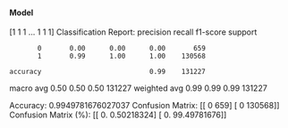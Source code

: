 #### Model
[1 1 1 ... 1 1 1]
Classification Report:
              precision    recall  f1-score   support

           0       0.00      0.00      0.00       659
           1       0.99      1.00      1.00    130568

    accuracy                           0.99    131227
   macro avg       0.50      0.50      0.50    131227
weighted avg       0.99      0.99      0.99    131227

Accuracy: 0.9949781676027037
Confusion Matrix:
[[     0    659]
 [     0 130568]]
Confusion Matrix (%):
[[ 0.          0.50218324]
 [ 0.         99.49781676]]
